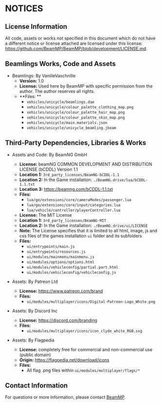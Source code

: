 # NOTICES

## License Information
All code, assets or works not specified in this document which do not have a different notice or license attached are licensed under this license: https://github.com/BeamMP/BeamMP/blob/development/LICENSE.md. 

## Beamlings Works, Code and Assets
- Beamlings: By VanilleVaschnille
  - **Version:** 1.0
  - **License:** Used here by BeamMP with specific permission from the author. The author reserves all rights.
  - **Files: **
    - `vehicles/unicycle/beamlings.dae`
    - `vehicles/unicycle/colour_palette_clothing_map.png`
    - `vehicles/unicycle/colour_palette_hair_map.png`
    - `vehicles/unicycle/colour_palette_skin_map.png`
    - `vehicles/unicycle/main.materials.json`
    - `vehicles/unicycle/unicycle_beamling.jbeam`

## Third-Party Dependencies, Libraries & Works
- Assets and Code: By BeamNG GmbH
  - **License:** beamNG COMMON DEVELOPMENT AND DISTRIBUTION LICENSE (bCDDL) Version 1.1
  - **Location 1:** `3rd_party_licenses/BeamNG-bCDDL-1.1`
  - **Location 2:** In the Game installation: `./BeamNG.drive/lua/bCDDL-1.1.txt`
  - **Location 3:** https://beamng.com/bCDDL-1.1.txt
  - **Files:**
    - `lua/ge/extensions/core/cameraModes/passenger.lua`
    - `lua/ge/extensions/core/input/categories.lua`
    - `lua/vehicle/controller/playerController.lua`
  - **License:** The MIT License
  - **Location 1:** `3rd_party_licenses/BeamNG-MIT`
  - **Location 2:** In the Game installation: `./BeamNG.drive/ui/LICENSE`
  - **Note:** The License specifies that it is limited to all html, image, js and css files of the games installation `ui` folder and its subfolders
  - **Files:**
    - `ui/entrypoints/main.js`
    - `ui/entrypoints/resources.js`
    - `ui/modules/mainmenu/mainmenu.js`
    - `ui/modules/options/options.html`
    - `ui/modules/vehicleconfig/partial.part.html`
    - `ui/modules/vehicleconfig/vehicleconfig.js`

- Assets: By Patreon Ltd
  - **License:** https://www.patreon.com/brand
  - **Files:**
    - `ui/modules/multiplayer/icons/Digital-Patreon-Logo_White.png`

- Assets: By Discord Inc
  - **License:** https://discord.com/branding
  - **Files:**
    - `ui/modules/multiplayer/icons/icon_clyde_white_RGB.svg`

- Assets: By Flagpedia
  - **License:** completely free for commercial and non-commercial use (public domain)
  - **Origin:** https://flagpedia.net/download/icons
  - **Files:**
    - All flag .png files within `ui/modules/multiplayer/flags/*`

## Contact Information
For questions or more information, please contact [BeamMP](mailto:admin@beammp.com).
